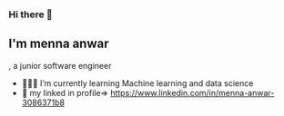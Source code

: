 ### Hi there 👋


<h2>I'm menna anwar</h2>, a junior software engineer 

- 👩🏽‍💻 I’m currently learning Machine learning and data science 
- 💼 my linked in profile=> https://www.linkedin.com/in/menna-anwar-3086371b8

